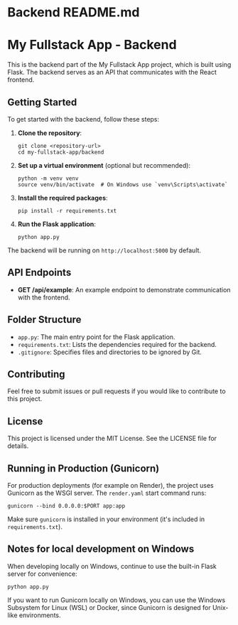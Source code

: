 # Backend README.md

# My Fullstack App - Backend

This is the backend part of the My Fullstack App project, which is built using Flask. The backend serves as an API that communicates with the React frontend.

## Getting Started

To get started with the backend, follow these steps:

1. **Clone the repository**:
   ```
   git clone <repository-url>
   cd my-fullstack-app/backend
   ```

2. **Set up a virtual environment** (optional but recommended):
   ```
   python -m venv venv
   source venv/bin/activate  # On Windows use `venv\Scripts\activate`
   ```

3. **Install the required packages**:
   ```
   pip install -r requirements.txt
   ```

4. **Run the Flask application**:
   ```
   python app.py
   ```

The backend will be running on `http://localhost:5000` by default.

## API Endpoints

- **GET /api/example**: An example endpoint to demonstrate communication with the frontend.

## Folder Structure

- `app.py`: The main entry point for the Flask application.
- `requirements.txt`: Lists the dependencies required for the backend.
- `.gitignore`: Specifies files and directories to be ignored by Git.

## Contributing

Feel free to submit issues or pull requests if you would like to contribute to this project.

## License

This project is licensed under the MIT License. See the LICENSE file for details.

## Running in Production (Gunicorn)

For production deployments (for example on Render), the project uses Gunicorn as the WSGI server. The `render.yaml` start command runs:

```
gunicorn --bind 0.0.0.0:$PORT app:app
```

Make sure `gunicorn` is installed in your environment (it's included in `requirements.txt`).

## Notes for local development on Windows

When developing locally on Windows, continue to use the built-in Flask server for convenience:

```
python app.py
```

If you want to run Gunicorn locally on Windows, you can use the Windows Subsystem for Linux (WSL) or Docker, since Gunicorn is designed for Unix-like environments.